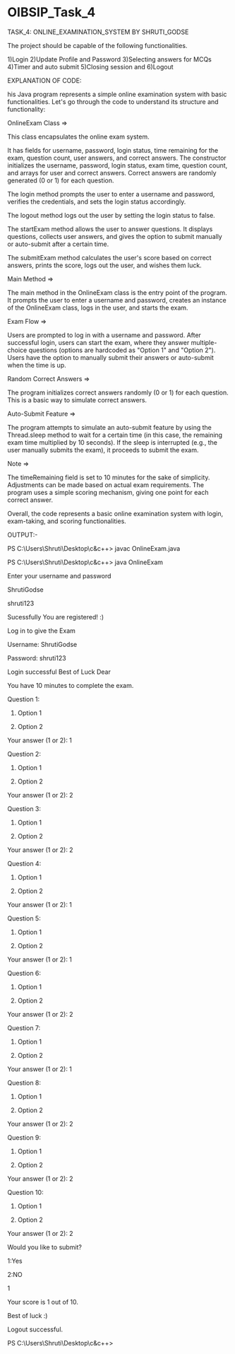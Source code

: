 # OIBSIP_Task_4

TASK_4:  ONLINE_EXAMINATION_SYSTEM BY SHRUTI_GODSE

The project should be capable of the following functionalities.

1)Login 2)Update Profile and Password 3)Selecting answers for MCQs 4)Timer and auto submit 5)Closing session and  6)Logout

EXPLANATION OF CODE: 

his Java program represents a simple online examination system with basic functionalities. Let's go through the code to understand its structure and functionality:

OnlineExam Class =>

This class encapsulates the online exam system.

It has fields for username, password, login status, time remaining for the exam, question count, user answers, and correct answers.
The constructor initializes the username, password, login status, exam time, question count, and arrays for user and correct answers. Correct answers are randomly generated (0 or 1) for each question.

The login method prompts the user to enter a username and password, verifies the credentials, and sets the login status accordingly.

The logout method logs out the user by setting the login status to false.

The startExam method allows the user to answer questions. It displays questions, collects user answers, and gives the option to submit manually or auto-submit after a certain time.

The submitExam method calculates the user's score based on correct answers, prints the score, logs out the user, and wishes them luck.

Main Method =>

The main method in the OnlineExam class is the entry point of the program.
It prompts the user to enter a username and password, creates an instance of the OnlineExam class, logs in the user, and starts the exam.

Exam Flow =>

Users are prompted to log in with a username and password.
After successful login, users can start the exam, where they answer multiple-choice questions (options are hardcoded as "Option 1" and "Option 2").
Users have the option to manually submit their answers or auto-submit when the time is up.

Random Correct Answers =>

The program initializes correct answers randomly (0 or 1) for each question. This is a basic way to simulate correct answers.

Auto-Submit Feature =>

The program attempts to simulate an auto-submit feature by using the Thread.sleep method to wait for a certain time (in this case, the remaining exam time multiplied by 10 seconds).
If the sleep is interrupted (e.g., the user manually submits the exam), it proceeds to submit the exam.

Note =>

The timeRemaining field is set to 10 minutes for the sake of simplicity. Adjustments can be made based on actual exam requirements.
The program uses a simple scoring mechanism, giving one point for each correct answer.

Overall, the code represents a basic online examination system with login, exam-taking, and scoring functionalities.

OUTPUT:-

PS C:\Users\Shruti\Desktop\c&c++> javac OnlineExam.java

PS C:\Users\Shruti\Desktop\c&c++> java OnlineExam

Enter your username and password

ShrutiGodse

shruti123

Sucessfully You are registered!  :)

Log in to give the Exam 

Username: ShrutiGodse

Password: shruti123

Login successful Best of Luck Dear

You have 10 minutes to complete the exam.

Question 1:
1. Option 1
   
2. Option 2
   
Your answer (1 or 2): 1

Question 2:

1. Option 1
   
2. Option 2
   
Your answer (1 or 2): 2

Question 3:

1. Option 1
   
2. Option 2
   
Your answer (1 or 2): 2

Question 4:

1. Option 1
   
2. Option 2
   
Your answer (1 or 2): 1

Question 5:

1. Option 1
   
2. Option 2
   
Your answer (1 or 2): 1

Question 6:

1. Option 1
   
2. Option 2
   
Your answer (1 or 2): 2

Question 7:

1. Option 1

2. Option 2
   
Your answer (1 or 2): 1

Question 8:

1. Option 1
   
2. Option 2
   
Your answer (1 or 2): 2

Question 9:

1. Option 1
   
2. Option 2
   
Your answer (1 or 2): 2

Question 10:

1. Option 1
 
2. Option 2
   
Your answer (1 or 2): 2

Would you like to submit?

1:Yes

2:NO

1

Your score is 1 out of 10.

Best of luck :)

Logout successful.

PS C:\Users\Shruti\Desktop\c&c++>







